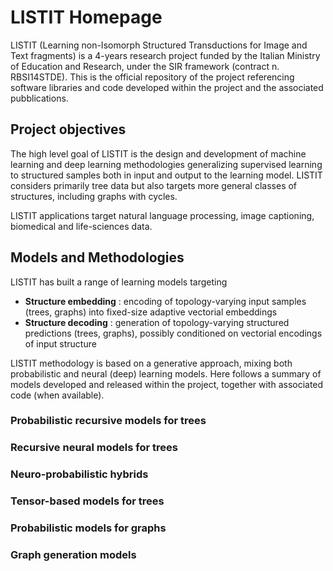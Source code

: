 # LISTIT Homepage 

LISTIT (Learning non-Isomorph Structured Transductions for Image and Text fragments) is a 4-years research project funded by the Italian Ministry of Education and Research, under the SIR framework (contract n.  RBSI14STDE). This is the official repository of the project referencing software libraries and code developed within the project and the associated pubblications. 

## Project objectives

The high level goal of LISTIT is the design and development of machine learning and deep learning methodologies generalizing supervised learning to structured samples both in input and output to the learning model. LISTIT considers primarily tree data but also targets more general classes of structures, including graphs with cycles. 

LISTIT applications target natural language processing, image captioning, biomedical and life-sciences data. 

## Models and Methodologies

LISTIT has built a range of learning models targeting
- **Structure embedding** : encoding of topology-varying input samples (trees, graphs) into fixed-size adaptive vectorial embeddings
- **Structure decoding** : generation of topology-varying structured predictions (trees, graphs), possibly conditioned on vectorial encodings of input structure

LISTIT methodology is based on a generative approach, mixing both probabilistic and neural (deep) learning models. Here follows a summary of models developed and released within the project, together with associated code (when available).

### Probabilistic recursive models for trees 

### Recursive neural models for trees 

### Neuro-probabilistic hybrids

### Tensor-based models for trees 

### Probabilistic models for graphs

### Graph generation models


